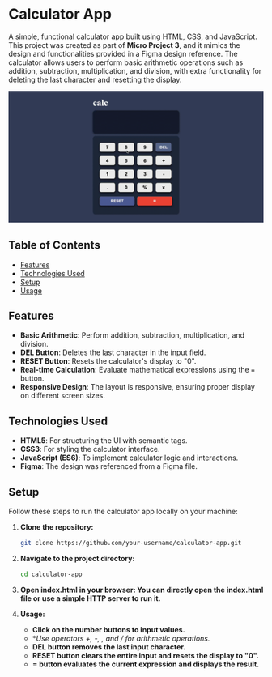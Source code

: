 # Calculator App

A simple, functional calculator app built using HTML, CSS, and JavaScript. This project was created as part of **Micro Project 3**, and it mimics the design and functionalities provided in a Figma design reference. The calculator allows users to perform basic arithmetic operations such as addition, subtraction, multiplication, and division, with extra functionality for deleting the last character and resetting the display.

![Calculator Demo](./demo.gif)

## Table of Contents
- [Features](#features)
- [Technologies Used](#technologies-used)
- [Setup](#setup)
- [Usage](#usage)

## Features
- **Basic Arithmetic**: Perform addition, subtraction, multiplication, and division.
- **DEL Button**: Deletes the last character in the input field.
- **RESET Button**: Resets the calculator's display to "0".
- **Real-time Calculation**: Evaluate mathematical expressions using the `=` button.
- **Responsive Design**: The layout is responsive, ensuring proper display on different screen sizes.

## Technologies Used
- **HTML5**: For structuring the UI with semantic tags.
- **CSS3**: For styling the calculator interface.
- **JavaScript (ES6)**: To implement calculator logic and interactions.
- **Figma**: The design was referenced from a Figma file.

## Setup
Follow these steps to run the calculator app locally on your machine:

1. **Clone the repository:**
   ```bash
   git clone https://github.com/your-username/calculator-app.git

2. **Navigate to the project directory:**
    ```bash
    cd calculator-app
3. **Open index.html in your browser: You can directly open the index.html file or use a simple HTTP server to run it.**

4. **Usage:**
    - **Click on the number buttons to input values.**
    - **Use operators +, -, *, and / for arithmetic operations.**
    - **DEL button removes the last input character.**
    - **RESET button clears the entire input and resets the display to "0".**
    - **= button evaluates the current expression and displays the result.**
